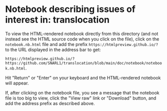 # Notebook describing issues of interest in: translocation
To view the HTML-rendered notebook directly from this directory (and not instead see the HTML source code when you click on the file), click on the `notebook.nb.html` file and add the prefix `https://htmlpreview.github.io/?` to the URL displayed in the address bar to get: 

`https://htmlpreview.github.io/?https://github.com/SNARL1/translocation/blob/main/doc/notebook/notebook.nb.html`.

Hit "Return" or "Enter" on your keyboard and the HTML-rendered notebook will appear.

If, after clicking on the notebook file, you see a message that the notebook file is too big to view, click the "View raw" link or "Download" button, and add the address prefix as described above. 

